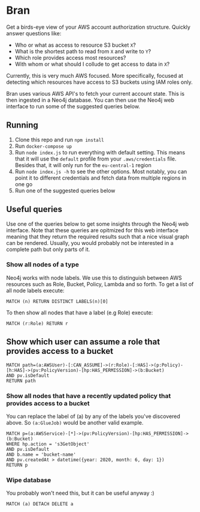 # Bran

Get a birds-eye view of your AWS account authorization structure. Quickly answer questions like:
- Who or what as access to resource S3 bucket `X`?
- What is the shortest path to read from `X` and write to `Y`?
- Which role provides access most resources?
- With whom or what should I collude to get access to data in `X`?

Currently, this is very much AWS focused. More specifically, focused at detecting which resources have access to S3 buckets using IAM roles only.

Bran uses various AWS API's to fetch your current account state. This is then ingested in a Neo4j database. You can then use the Neo4j web interface to run some of the suggested queries below.

## Running

1. Clone this repo and run `npm install`
1. Run `docker-compose up`
1. Run `node index.js` to run everything with default setting. This means that it will use the `default` profile from your `.aws/credentials` file. Besides that, it will only run for the `eu-central-1` region
1. Run `node index.js -h` to see the other options. Most notably, you can point it to different credentials and fetch data from multiple regions in one go
1. Run one of the suggested queries below

## Useful queries

Use one of the queries below to get some insights through the Neo4j web interface. Note that these queries are opitmized for this web interface meaning that they return the required results such that a nice visual graph can be rendered. Usually, you would probably not be interested in a complete path but only parts of it.

### Show all nodes of a type

Neo4j works with node labels. We use this to distinguish between AWS resources such as Role, Bucket, Policy, Lambda and so forth. To get a list of all node labels execute:

```cypher
MATCH (n) RETURN DISTINCT LABELS(n)[0]
```

To then show all nodes that have a label (e.g Role) execute:

```cypher
MATCH (r:Role) RETURN r
```

## Show which user can assume a role that provides access to a bucket

```cypher
MATCH path=(a:AWSUser)-[:CAN_ASSUME]->(r:Role)-[:HAS]->(p:Policy)-[h:HAS]->(pv:PolicyVersion)-[hp:HAS_PERMISSION]->(b:Bucket)
AND pv.isDefault
RETURN path
```

### Show all nodes that have a recently updated policy that provides access to a bucket

You can replace the label of (a) by any of the labels you've discovered above. So `(a:GlueJob)` would be another valid example.

```cypher
MATCH p=(a:AWSService)-[*]->(pv:PolicyVersion)-[hp:HAS_PERMISSION]->(b:Bucket)
WHERE hp.action = 's3GetObject' 
AND pv.isDefault 
AND b.name = 'bucket-name' 
AND pv.createdAt > datetime({year: 2020, month: 6, day: 1})
RETURN p
```

### Wipe database

You probably won't need this, but it can be useful anyway :)

```cypher
MATCH (a) DETACH DELETE a
```